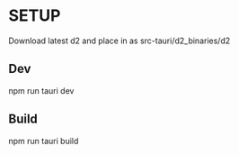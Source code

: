 # SETUP 

Download latest d2 and place in as src-tauri/d2_binaries/d2

## Dev

npm run tauri dev

## Build

npm run tauri build
